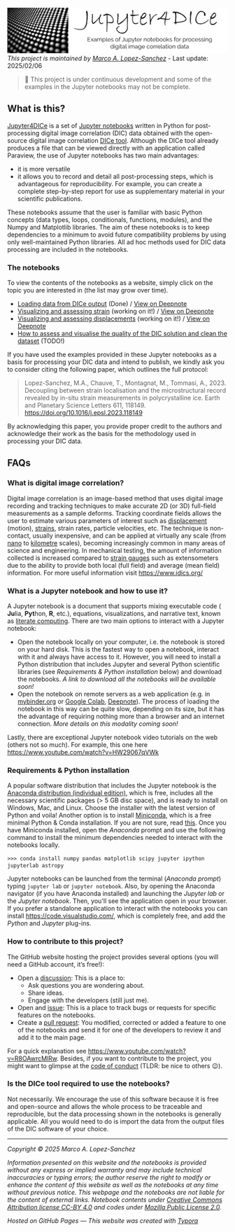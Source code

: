 
![](https://raw.githubusercontent.com/marcoalopez/Jupyter4DICe/main/imgs/header.webp)_This project is maintained by [Marco A. Lopez-Sanchez](https://marcoalopez.github.io/)_ - Last update: 2025/02/06

> 🚨 This project is under continuous development and some of the examples in the Jupyter notebooks may not be complete.

## What is this?

[Jupyter4DICe](https://github.com/marcoalopez/Jupyter4DICe) is a set of [Jupyter notebooks](https://jupyter.org/) written in Python for post-processing digital image correlation (DIC) data obtained with the open-source digital image correlation [DICe tool](https://github.com/dicengine/dice). Although the DICe tool already produces a file that can be viewed directly with an application called Paraview, the use of Jupyter notebooks has two main advantages:

- it is more versatile
- it allows you to record and detail all post-processing steps, which is advantageous for reproducibility. For example, you can create a complete step-by-step report for use as supplementary material in your scientific publications.

These notebooks assume that the user is familiar with basic Python concepts (data types, loops, conditionals, functions, modules), and the Numpy and Matplotlib libraries. The aim of these notebooks is to keep dependencies to a minimum to avoid future compatibility problems by using only well-maintained Python libraries. All ad hoc methods used for DIC data processing are included in the notebooks.

### The notebooks

To view the contents of the notebooks as a website, simply click on the topic you are interested in (the list may grow over time).

- [Loading data from DICe output](https://github.com/marcoalopez/Jupyter4DICe/blob/main/notebooks/LoadingDICe_data.ipynb) (Done) / [View on Deepnote](https://deepnote.com/viewer/github/marcoalopez/Jupyter4DICe/blob/main/notebooks/LoadingDICe_data.ipynb)
- [Visualizing and assessing strain](https://github.com/marcoalopez/Jupyter4DICe/blob/main/notebooks/Strain_analysis.ipynb) (working on it!) / [View on Deepnote](https://deepnote.com/viewer/github/marcoalopez/Jupyter4DICe/blob/main/notebooks/Strain_analysis.ipynb)
- [Visualizing and assessing displacements](https://github.com/marcoalopez/Jupyter4DICe/blob/main/notebooks/Displacement_analysis.ipynb) (working on it!) / [View on Deepnote](https://deepnote.com/viewer/github/marcoalopez/Jupyter4DICe/blob/main/notebooks/Displacement_analysis.ipynb)
- [How to assess and visualise the quality of the DIC solution and clean the dataset]() (TODO!)

If you have used the examples provided in these Jupyter notebooks as a basis for processing your DIC data and intend to publish, we kindly ask you to consider citing the following paper, which outlines the full protocol:

> Lopez-Sanchez, M.A., Chauve, T., Montagnat, M., Tommasi, A., 2023. Decoupling between strain localisation and the microstructural record revealed by in-situ strain measurements in polycrystalline ice. Earth and Planetary Science Letters 611, 118149. https://doi.org/10.1016/j.epsl.2023.118149

By acknowledging this paper, you provide proper credit to the authors and acknowledge their work as the basis for the methodology used in processing your DIC data.

## FAQs

### What is digital image correlation?

Digital image correlation is an image-based method that uses digital image recording and tracking techniques to make accurate 2D (or 3D) full-field measurements as a sample deforms. Tracking coordinate fields allows the user to estimate various parameters of interest such as [displacement](https://en.wikipedia.org/wiki/Displacement_field_(mechanics)) (motion), [strains](https://en.wikipedia.org/wiki/Strain_(materials_science)), strain rates, particle velocities, etc. The technique is non-contact, usually inexpensive, and can be applied at virtually any scale (from [nano](https://doi.org/10.1016/j.actamat.2020.05.029) to [kilometre](https://doi.org/10.1007/s11340-014-9893-z) scales), becoming increasingly common in many areas of science and engineering. In mechanical testing, the amount of information collected is increased compared to [strain gauges](https://en.wikipedia.org/wiki/Strain_gage) such as extensometers due to the ability to provide both local (full field) and average (mean field) information. For more useful information visit https://www.idics.org/

### What is a Jupyter notebook and how to use it?

A Jupyter notebook is a document that supports mixing executable code ( **Ju**lia, **Pyt**hon, **R**, etc.), equations, visualizations, and narrative text, known as [literate computing](https://osf.io/h9gsd/). There are two main options to interact with a Jupyter notebook:

- Open the notebook locally on your computer, i.e. the notebook is stored on your hard disk. This is the fastest way to open a notebook, interact with it and always have access to it. However, you will need to install a Python distribution that includes Jupyter and several Python scientific libraries (see _Requirements & Python installation_ below) and download the notebooks. _A link to download all the notebooks will be available soon!_
- Open the notebook on remote servers as a web application (e.g. in [mybinder.org](https://mybinder.org/) or [Google Colab](https://colab.research.google.com/), [Deepnote](https://deepnote.com/)). The process of loading the notebook in this way can be quite slow, depending on its size, but it has the advantage of requiring nothing more than a browser and an internet connection. _More details on this modality coming soon!_

Lastly, there are exceptional Jupyter notebook video tutorials on the web (others not so much). For example, this one here https://www.youtube.com/watch?v=HW29067qVWk

### Requirements & Python installation

A popular software distribution that includes the Jupyter notebook is the [Anaconda distribution (individual edition)](https://www.anaconda.com/products/individual), which is free, includes all the necessary scientific packages (> 5 GB disc space), and is ready to install on Windows, Mac, and Linux. Choose the installer with the latest version of Python and voila! Another option is to install [Miniconda](https://docs.conda.io/en/latest/miniconda.html), which is a free minimal Python & Conda installation. If you are not sure, read [this](https://docs.conda.io/projects/conda/en/latest/user-guide/install/download.html#anaconda-or-miniconda). Once you have Miniconda installed, open the _Anaconda_ prompt and use the following command to install the minimum dependencies needed to interact with the notebooks locally.

```shell
>>> conda install numpy pandas matplotlib scipy jupyter ipython jupyterlab astropy 
```

Jupyter notebooks can be launched from the terminal (_Anaconda prompt_) typing ``jupyter lab`` or  ``jupyter notebook``. Also, by opening the Anaconda navigator (if you have Anaconda installed) and launching the _Jupyter lab_ or the _Jupyter notebook_. Then, you'll see the application open in your browser. If you prefer a standalone application to interact with the notebooks you can install https://code.visualstudio.com/, which is completely free, and add the *Python* and *Jupyter* plug-ins.

### How to contribute to this project?

The GitHub website hosting the project provides several options (you will need a GitHub account, it’s free!):

- Open a [discussion](https://github.com/marcoalopez/Jupyter4DICe/discussions): This is a place to:
  - Ask questions you are wondering about.
  - Share ideas.
  - Engage with the developers (still just me).
- Open and [issue](https://github.com/marcoalopez/Jupyter4DICe/issues): This is a place to track bugs or requests for specific features on the notebooks.
- Create a [pull request](https://github.com/marcoalopez/Jupyter4DICe/pulls): You modified, corrected or added a feature to one of the notebooks and send it for one of the developers to review it and add it to the main page.

For a quick explanation see https://www.youtube.com/watch?v=R8OAwrcMlRw. Besides, if you want to contribute to the project, you might want to glimpse at the [code of conduct](https://github.com/marcoalopez/Jupyter4DICe/blob/main/CODE_OF_CONDUCT.md) (TLDR: be nice to others 😉).

### Is the DICe tool required to use the notebooks?

Not necessarily. We encourage the use of this software because it is free and open-source and allows the whole process to be traceable and reproducible, but the data processing shown in the notebooks is generally applicable. All you would need to do is import the data from the output files of the DIC software of your choice.

---

*Copyright © 2025 Marco A. Lopez-Sanchez*  

*Information presented on this website and the notebooks is provided without any express or implied warranty and may include technical inaccuracies or typing errors; the author reserve the right to modify or enhance the content of this website as well as the notebooks at any time without previous notice. This webpage and the notebooks are not liable for the content of external links. Notebook contents under [Creative Commons Attribution license CC-BY 4.0](https://creativecommons.org/licenses/by/4.0/) and codes under [Mozilla Public License 2.0](https://www.mozilla.org/en-US/MPL/2.0/).*

*Hosted on GitHub Pages — This website was created with [Typora](https://typora.io/)*

